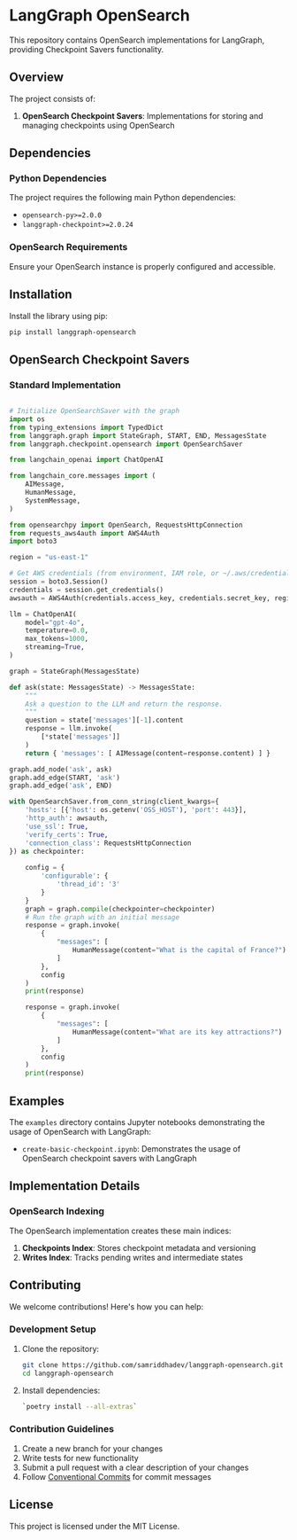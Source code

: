 # LangGraph OpenSearch

This repository contains OpenSearch implementations for LangGraph, providing Checkpoint Savers functionality.

## Overview

The project consists of:

1. **OpenSearch Checkpoint Savers**: Implementations for storing and managing checkpoints using OpenSearch

## Dependencies

### Python Dependencies

The project requires the following main Python dependencies:

- `opensearch-py>=2.0.0`
- `langgraph-checkpoint>=2.0.24`

### OpenSearch Requirements

Ensure your OpenSearch instance is properly configured and accessible.

## Installation

Install the library using pip:

```bash
pip install langgraph-opensearch
```

## OpenSearch Checkpoint Savers

### Standard Implementation

```python

# Initialize OpenSearchSaver with the graph
import os
from typing_extensions import TypedDict
from langgraph.graph import StateGraph, START, END, MessagesState
from langgraph.checkpoint.opensearch import OpenSearchSaver

from langchain_openai import ChatOpenAI

from langchain_core.messages import (
    AIMessage,
    HumanMessage,
    SystemMessage,
)

from opensearchpy import OpenSearch, RequestsHttpConnection
from requests_aws4auth import AWS4Auth
import boto3

region = "us-east-1"

# Get AWS credentials (from environment, IAM role, or ~/.aws/credentials)
session = boto3.Session()
credentials = session.get_credentials()
awsauth = AWS4Auth(credentials.access_key, credentials.secret_key, region, 'es', session_token=credentials.token)

llm = ChatOpenAI(
    model="gpt-4o",
    temperature=0.0,
    max_tokens=1000,
    streaming=True,
)

graph = StateGraph(MessagesState)

def ask(state: MessagesState) -> MessagesState:
    """
    Ask a question to the LLM and return the response.
    """
    question = state['messages'][-1].content
    response = llm.invoke(
        [*state['messages']]
    )
    return { 'messages': [ AIMessage(content=response.content) ] }

graph.add_node('ask', ask)
graph.add_edge(START, 'ask')
graph.add_edge('ask', END)

with OpenSearchSaver.from_conn_string(client_kwargs={
    'hosts': [{'host': os.getenv('OSS_HOST'), 'port': 443}],
    'http_auth': awsauth,
    'use_ssl': True,
    'verify_certs': True,
    'connection_class': RequestsHttpConnection
}) as checkpointer:
    
    config = {
        'configurable': {
            'thread_id': '3'
        }
    }
    graph = graph.compile(checkpointer=checkpointer)
    # Run the graph with an initial message
    response = graph.invoke(
        {
            "messages": [
                HumanMessage(content="What is the capital of France?")
            ]
        },
        config
    )
    print(response)

    response = graph.invoke(
        {
            "messages": [
                HumanMessage(content="What are its key attractions?")
            ]
        },
        config
    )
    print(response)
```
## Examples

The `examples` directory contains Jupyter notebooks demonstrating the usage of OpenSearch with LangGraph:

- `create-basic-checkpoint.ipynb`: Demonstrates the usage of OpenSearch checkpoint savers with LangGraph

## Implementation Details

### OpenSearch Indexing

The OpenSearch implementation creates these main indices:

1. **Checkpoints Index**: Stores checkpoint metadata and versioning
3. **Writes Index**: Tracks pending writes and intermediate states

## Contributing

We welcome contributions! Here's how you can help:

### Development Setup

1. Clone the repository:

   ```bash
   git clone https://github.com/samriddhadev/langgraph-opensearch.git
   cd langgraph-opensearch
   ```

2. Install dependencies:

   ```bash
   `poetry install --all-extras`
   ```

### Contribution Guidelines

1. Create a new branch for your changes
2. Write tests for new functionality
3. Submit a pull request with a clear description of your changes
4. Follow [Conventional Commits](https://www.conventionalcommits.org/en/v1.0.0/) for commit messages

## License

This project is licensed under the MIT License.
